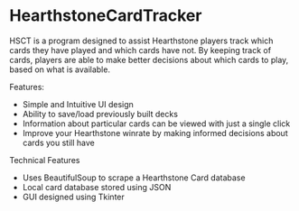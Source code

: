 # HearthstoneCardTracker

HSCT is a program designed to assist Hearthstone players track which cards they have played and which cards have not. 
By keeping track of cards, players are able to make better decisions about which cards to play, based on what is available.

Features:
- Simple and Intuitive UI design
- Ability to save/load previously built decks
- Information about particular cards can be viewed with just a single click
- Improve your Hearthstone winrate by making informed decisions about cards you still have

Technical Features
- Uses BeautifulSoup to scrape a Hearthstone Card database
- Local card database stored using JSON
- GUI designed using Tkinter
